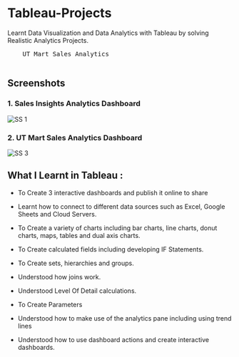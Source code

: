# Tableau-Projects
Learnt Data Visualization and Data Analytics with Tableau by solving  Realistic Analytics Projects.

  <pre>
    UT Mart Sales Analytics            
  </pre>

## Screenshots

### 1. Sales Insights Analytics Dashboard

<img src="https://github.com/ankityadav107/Tableau-Projects/blob/50567dae260ac3f2426b17ae8b07222ad36fe66b/SalesInsights/Screenshots/Dashboard.PNG" alt="SS 1"/>

### 2. UT Mart Sales Analytics Dashboard

<img src="https://github.com/ankityadav107/Tableau-Projects/blob/ce3159b93e7e762525a937d639ef77ab6e673393/UT%20Mart%20Sales%20Analytics/Screenshots/UT%20Mart%20Sales.PNG" alt="SS 3"/>



## What I Learnt in Tableau :



  - To Create 3 interactive dashboards and publish it online to share

  - Learnt how to connect to different data sources such as Excel, Google Sheets and Cloud Servers.

  - To Create a variety of charts including bar charts, line charts, donut charts, maps, tables and dual axis charts.

  - To Create calculated fields including developing IF Statements.

  - To Create sets, hierarchies and groups.

  - Understood how joins work.

  - Understood Level Of Detail calculations.

  - To Create Parameters

  - Understood how to make use of the analytics pane including using trend lines

  - Understood how to use dashboard actions and create interactive dashboards.
 
  
